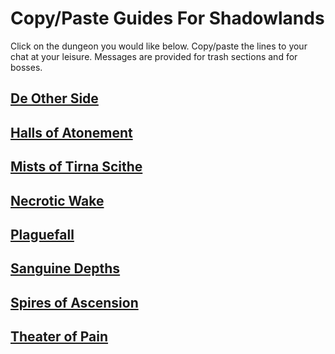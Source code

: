 # Copy/Paste Guides For Shadowlands

Click on the dungeon you would like below.
Copy/paste the lines to your chat at your leisure. Messages are provided for trash sections and for bosses.

## [De Other Side](./de-other-side.md)
## [Halls of Atonement](./halls-of-atonement.md)
## [Mists of Tirna Scithe](./mists-of-tirna-scithe.md)
## [Necrotic Wake](./necrotic-wake.md)
## [Plaguefall](./plaguefall.md)
## [Sanguine Depths](./sanguine-depths.md)
## [Spires of Ascension](./spires-of-ascension.md)
## [Theater of Pain](./theater-of-pain.md)

